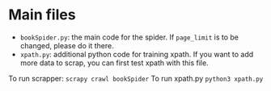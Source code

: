 # Main files

- `bookSpider.py`: the main code for the spider. If `page_limit` is to be changed, please do it there. 
- `xpath.py`: additional python code for training xpath. If you want to add more data to scrap, you can first test xpath with this file. 

To run scrapper: 
`scrapy crawl bookSpider`
To run xpath.py 
`python3 xpath.py`


